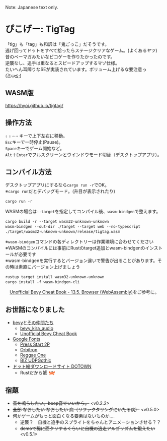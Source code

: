 Note: Japanese text only.

# ぴこげー: TigTag
「tig」も「tag」も和訳は「鬼ごっこ」だそうです。  
逃げ回ってドットをすべて拾ったらステージクリアなゲーム。(よくあるヤツ)  
昔のベーマガみたいなピコゲーを作りたかったのです。  
逆襲なし、追手は重なるとスピードアップするマゾ仕様。  
たいへん耳障りなSEが実装されています。ボリューム上げるな要注意っ (≧ω≦;)
## WASM版
https://hyoi.github.io/tigtag/
## 操作方法
`⇧` `⇩` `⇦` `⇨` キーで上下左右に移動。   
`Esc`キーで一時停止(Pause)。   
`Space`キーでゲーム開始など。  
`Alt`＋`Enter`でフルスクリーンとウインドウモード切替（デスクトップアプリ）。
## コンパイル方法
デスクトップアプリにするなら`cargo run -r`でOK。   
※`cargo run`だとデバッグモード。(升目が表示されたり)
```
cargo run -r    
```
WASMの場合は`--target`を指定してコンパイル後、`wasm-bindgen`で整えます。
```
cargo build -r --target wasm32-unknown-unknown
wasm-bindgen --out-dir ./target --target web --no-typescript ./target/wasm32-unknown-unknown/release/tigtag.wasm
```
※`wasm-bindgen`コマンドの各ディレクトリーは作業環境に合わせてください   
※WASMのコンパイルには事前にRustのtarget追加とwasm-bindgenのインストールが必要です  
※wasm-bindgenを実行するとバージョン違いで警告が出ることがあります。その時は素直にバージョン上げましょう  
```
rustup target install wasm32-unknown-unknown
cargo install -f wasm-bindgen-cli
```
　[Unofficial Bevy Cheat Book - 13.5. Browser (WebAssembly)](https://bevy-cheatbook.github.io/platforms/wasm.html)をご参考に。   
## お世話になりました
- [bevy](https://bevyengine.org/)と[その仲間たち](https://crates.io/search?q=bevy)
  - [bevy_kira_audio](https://github.com/NiklasEi/bevy_kira_audio)
  - [Unofficial Bevy Cheat Book](https://bevy-cheatbook.github.io/)
- [Google Fonts](https://fonts.google.com/)
  - [Press Start 2P](https://fonts.google.com/specimen/Press+Start+2P)
  - [Orbitron](https://fonts.google.com/specimen/Orbitron)
  - [Reggae One](https://fonts.google.com/specimen/Reggae+One)
  - [BIZ UDPGothic](https://fonts.google.com/specimen/BIZ+UDPGothic)
- [ドット絵ダウンロードサイト DOTOWN](https://dotown.maeda-design-room.net/)
  - Rustだから蟹 <img src="./assets/sprites/kani_DOTOWN.png" width="22" height="16" style="vertical-align: bottom;">
## 宿題
- ~~音を鳴らしたい。beep音でいいから。~~ <v0.2.2>
- ~~全部 なおしたい なおしたい 病（リファクタリングにいたる病）~~ <v0.5.0>
- 何かゲームがもっと面白くなる要素はないものか‥‥
  - 逆襲？　自機と追手のスプライトをちゃんとアニメーションさせる？？
  - ~~demoで稀に面クリするくらいに自機の逃走アルゴリズムを鍛えたい~~ <v0.5.1>
